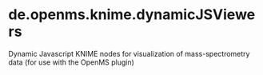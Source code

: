 # de.openms.knime.dynamicJSViewers
Dynamic Javascript KNIME nodes for visualization of mass-spectrometry data (for use with the OpenMS plugin)
